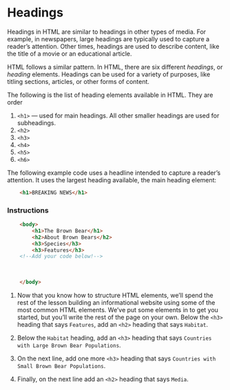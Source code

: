 # Headings

Headings in HTML are similar to headings in other types of media. For example, in newspapers, large headings are typically used to capture a reader’s attention. Other times, headings are used to describe content, like the title of a movie or an educational article.

HTML follows a similar pattern. In HTML, there are six different *headings*, or *heading* elements. Headings can be used for a variety of purposes, like titling sections, articles, or other forms of content.

The following is the list of heading elements available in HTML. They are order

1. `<h1>` — used for main headings. All other smaller headings are used for subheadings.
2. `<h2>`
3. `<h3>`
4. `<h4>`
5. `<h5>`
6. `<h6>`

The following example code uses a headline intended to capture a reader’s attention. It uses the largest heading available, the main heading element:

``` HTML
    <h1>BREAKING NEWS</h1>
```

### Instructions

``` HTML
    <body>
        <h1>The Brown Bear</h1>
        <h2>About Brown Bears</h2>
        <h3>Species</h3>
        <h3>Features</h3>
    <!--Add your code below!-->
  
  
  
    </body>
```

1. Now that you know how to structure HTML elements, we’ll spend the rest of the lesson building an informational website using some of the most common HTML elements. We’ve put some elements in to get you started, but you’ll write the rest of the page on your own. Below the `<h3>` heading that says `Features`, add an `<h2>` heading that says `Habitat`.

2. Below the `Habitat` heading, add an `<h3>` heading that says `Countries with Large Brown Bear Populations`.

3. On the next line, add one more `<h3>` heading that says `Countries with Small Brown Bear Populations`.

4. Finally, on the next line add an `<h2>` heading that says `Media`.